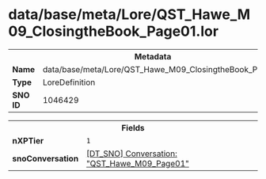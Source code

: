 <h1>data/base/meta/Lore/QST_Hawe_M09_ClosingtheBook_Page01.lor</h1><table><tr><th colspan="100%">Metadata</th></tr><tr><td><b>Name</b></td><td>data/base/meta/Lore/QST_Hawe_M09_ClosingtheBook_Page01.lor</td></tr><tr><td><b>Type</b></td><td>LoreDefinition</td></tr><tr><td><b>SNO ID</b></td><td>1046429</td></tr></table>

<table><tr><th colspan="100%">Fields</th></tr><tr><td><b>nXPTier</b></td><td><code>1</code></td></tr><tr><td><b>snoConversation</b></td><td><a href="..\Conversation\QST_Hawe_M09_Page01.cnv.md">[DT_SNO] Conversation: "QST_Hawe_M09_Page01"</a></td></tr></table>

